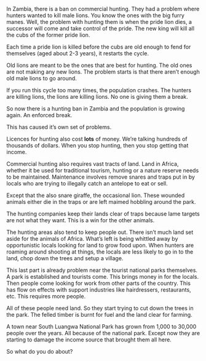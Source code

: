 In Zambia, there is a ban on commercial hunting. They had a problem where hunters wanted to kill male lions. You know the ones with the big furry manes. Well, the problem with hunting them is when the pride lion dies, a successor will come and take control of the pride. The new king will kill all the cubs of the former pride lion.

Each time a pride lion is killed before the cubs are old enough to fend for themselves (aged about 2-3 years), it restarts the cycle.

Old lions are meant to be the ones that are best for hunting. The old ones are not making any new lions. The problem starts is that there aren’t enough old male lions to go around.

If you run this cycle too many times, the population crashes. The hunters are killing lions, the lions are killing lions. No one is giving them a break.

So now there is a hunting ban in Zambia and the population is growing again. An enforced break.

This has caused it’s own set of problems.

Licences for hunting also cost **lots** of money. We’re talking hundreds of thousands of dollars. When you stop hunting, then you stop getting that income.

Commercial hunting also requires vast tracts of land. Land in Africa, whether it be used for traditional tourism, hunting or a nature reserve needs to be maintained. Maintenance involves remove snares and traps put in by locals who are trying to illegally catch an antelope to eat or sell.

Except that the also snare giraffe, the occasional lion. These wounded animals either die in the traps or are left maimed hobbling around the park.

The hunting companies keep their lands clear of traps because lame targets are not what they want. This is a win for the other animals.

The hunting areas also tend to keep people out. There isn’t much land set aside for the animals of Africa. What’s left is being whittled away by opportunistic locals looking for land to grow food upon. When hunters are roaming around shooting at things, the locals are less likely to go in to the land, chop down the trees and setup a village.

This last part is already problem near the tourist national parks themselves. A park is established and tourists come. This brings money in for the locals. Then people come looking for work from other parts of the country. This has flow on effects with support industries like hairdressers, restaurants, etc. This requires more people.

All of these people need land. So they start trying to cut down the trees in the park. The felled timber is burnt for fuel and the land clear for farming.

A town near South Luangwa National Park has grown from 1,000 to 30,000 people over the years. All because of the national park. Except now they are starting to damage the income source that brought them all here.

So what do you do about?